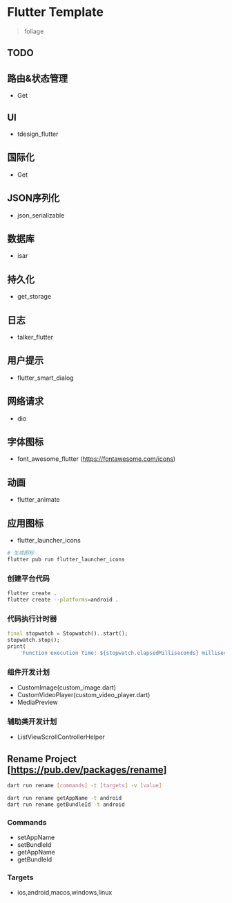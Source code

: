 # Flutter Template
> foliage

## TODO

## 路由&状态管理
- Get

## UI
- tdesign_flutter

## 国际化
- Get

## JSON序列化
- json_serializable

## 数据库
- isar

## 持久化
- get_storage

## 日志
- talker_flutter

## 用户提示
- flutter_smart_dialog

## 网络请求
- dio

## 字体图标
- font_awesome_flutter (https://fontawesome.com/icons)

## 动画
- flutter_animate

## 应用图标
- flutter_launcher_icons
```bash
# 生成图标
flutter pub run flutter_launcher_icons
```

### 创建平台代码
```bash
flutter create .
flutter create --platforms=android .
```

### 代码执行计时器
```dart
final stopwatch = Stopwatch()..start();
stopwatch.stop();
print(
    'Function execution time: ${stopwatch.elapsedMilliseconds} milliseconds');
```

### 组件开发计划
- CustomImage(custom_image.dart)
- CustomVideoPlayer(custom_video_player.dart)
- MediaPreview

### 辅助类开发计划
- ListViewScrollControllerHelper



## Rename Project [https://pub.dev/packages/rename]
```bash
dart run rename [commands] -t [targets] -v [value]

dart run rename getAppName -t android
dart run rename getBundleId -t android
```

### Commands 
- setAppName
- setBundleId
- getAppName
- getBundleId

### Targets
- ios,android,macos,windows,linux
